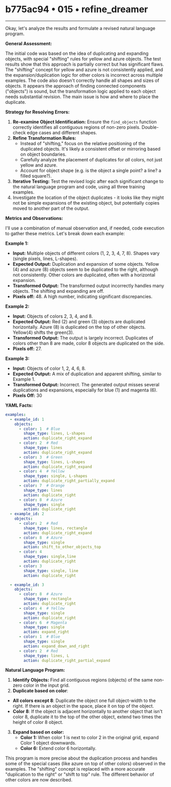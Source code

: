 # b775ac94 • 015 • refine_dreamer

---
Okay, let's analyze the results and formulate a revised natural language program.

**General Assessment:**

The initial code was based on the idea of duplicating and expanding objects, with special "shifting" rules for yellow and azure objects. The test results show that this approach is partially correct but has significant flaws. The "shifting" concept for yellow and azure is not consistently applied, and the expansion/duplication logic for other colors is incorrect across multiple examples. The code also doesn't correctly handle all shapes and sizes of objects. It appears the approach of finding connected components ("objects") is sound, but the transformation logic applied to each object needs substantial revision. The main issue is how and where to place the duplicate.

**Strategy for Resolving Errors:**

1.  **Re-examine Object Identification:** Ensure the `find_objects` function correctly identifies all contiguous regions of non-zero pixels. Double-check edge cases and different shapes.
2.  **Refine Transformation Rules:**
    *   Instead of "shifting," focus on the relative positioning of the duplicated objects. It's likely a consistent offset or mirroring based on object boundaries.
    *   Carefully analyze the placement of duplicates for *all* colors, not just yellow and azure.
    *   Account for object shape (e.g. is the object a single point? a line? a filled square?).
3.  **Iterative Testing:** Test the revised logic after each significant change to the natural language program and code, using all three training examples.
4. Investigate the location of the object duplicates - it looks like they
   might not be simple expansions of the existing object, but potentially copies
   moved to another part of the output.

**Metrics and Observations:**

I'll use a combination of manual observation and, if needed, code execution to gather these metrics. Let's break down each example:

**Example 1:**

*   **Input:** Multiple objects of different colors (1, 2, 3, 4, 7, 8). Shapes vary (single pixels, lines, L-shapes).
*   **Expected Output:** Duplication and expansion of some objects. Yellow (4) and azure (8) objects seem to be duplicated to the right, although not consistently. Other colors are duplicated, often with a horizontal expansion.
*   **Transformed Output:** The transformed output incorrectly handles many objects. The shifting and expanding are off.
*  **Pixels off:** 48. A high number, indicating significant discrepancies.

**Example 2:**

*   **Input:** Objects of colors 2, 3, 4, and 8.
*   **Expected Output:** Red (2) and green (3) objects are duplicated horizontally. Azure (8) is duplicated on the top of other objects. Yellow(4) shifts the green(3).
*   **Transformed Output:** The output is largely incorrect. Duplicates of colors other than 8 are made, color 8 objects are duplicated on the side.
* **Pixels off:** 27.

**Example 3:**

*   **Input:** Objects of color 1, 2, 4, 6, 8.
*   **Expected Output:** A mix of duplication and apparent shifting, similar to Example 1.
*   **Transformed Output:** Incorrect. The generated output misses several duplications and expansions, especially for blue (1) and magenta (6).
* **Pixels Off:** 30

**YAML Facts:**

```yaml
examples:
  - example_id: 1
    objects:
      - color: 1  # Blue
        shape_type: lines, L-shapes
        action: duplicate_right_expand
      - color: 2  # Red
        shape_type: lines
        action: duplicate_right_expand
      - color: 3  # Green
        shape_type: lines, L-shapes
        action: duplicate_right_expand
      - color: 4  # Yellow
        shape_type: single, L-shapes
        action: duplicate_right_partially_expand
      - color: 7  # Orange
        shape_type: lines
        action: duplicate_right
      - color: 8  # Azure
        shape_type: single
        action: duplicate_right
  - example_id: 2
    objects:
      - color: 2  # Red
        shape_type: lines, rectangle
        action: duplicate_right_expand
      - color: 8  # Azure
        shape_type: single
        action: shift_to_other_objects_top
      - color: 4
        shape_type: single,line
        action: duplicate_right
      - color: 3
        shape_type: single, line
        action: duplicate_right

  - example_id: 3
    objects:
      - color: 8  # Azure
        shape_type: rectangle
        action: duplicate_right
      - color: 4  # Yellow
        shape_type: single
        action: duplicate_right
      - color: 6  # Magenta
        shape_type: single
        action: expand_right
      - color: 1  # Blue
        shape_type: single
        action: expand_down_and_right
      - color: 2  # Red
        shape_type: lines, L
        action: duplicate_right_partial_expand

```

**Natural Language Program:**

1.  **Identify Objects:** Find all contiguous regions (objects) of the same non-zero color in the input grid.
2.  **Duplicate based on color**:
  * **All colors except 8**: Duplicate the object one full object-width to the right. If there is an object in the space, place it on top of the object.
  * **Color 8**: If the object is adjacent horizontally to another object that isn't color 8, duplicate it to the top of the other object, extend two times the height of color 8 object.
3. **Expand based on color:**
   * **Color 1:** When color 1 is next to color 2 in the original grid, expand Color 1 object downwards.
   * **Color 6:** Extend color 6 horizontally.

This program is more precise about the duplication process and handles some of the special cases (like azure on top of other colors) observed in the examples. The "shifting" concept is replaced with a more accurate "duplication to the right" or "shift to top" rule. The different behavior of other colors are now described.

